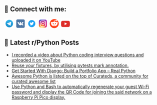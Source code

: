 ## 🔎 Connect with me:
[<img src="https://github.com/bullbesh/bullbesh/blob/main/images/Telegram.png" width="32" height="32" />](https://t.me/bullbesh)
[<img src="https://github.com/bullbesh/bullbesh/blob/main/images/VK.png" width="32" height="32" />](https://vk.com/bullbesh)
[<img src="https://github.com/bullbesh/bullbesh/blob/main/images/Twitter.png" width="32" height="32" />](https://twitter.com/bullbesh1)
[<img src="https://github.com/bullbesh/bullbesh/blob/main/images/Instagram.png" width="32" height="32" />](https://www.instagram.com/bullbesh)
[<img src="https://github.com/bullbesh/bullbesh/blob/main/images/Reddit.png" width="32" height="32" />](https://www.reddit.com/user/bullbesh)
[<img src="https://github.com/bullbesh/bullbesh/blob/main/images/YouTube.png" width="32" height="32" />](https://www.youtube.com/channel/UCtfjRs6uzgq5mfm8S06WTcg)

## 📕 Latest r/Python Posts
<!-- BLOG-POST-LIST:START -->
- [I recorded a video about Python coding interview questions and uploaded it on YouTube](https://www.reddit.com/r/Python/comments/166gvhd/i_recorded_a_video_about_python_coding_interview/)
- [Reuse your fixtures, by utilising pytests mark annotation.](https://www.reddit.com/r/Python/comments/166g1u8/reuse_your_fixtures_by_utilising_pytests_mark/)
- [Get Started With Django: Build a Portfolio App – Real Python](https://www.reddit.com/r/Python/comments/166fnnl/get_started_with_django_build_a_portfolio_app/)
- [Awesome Python is listed on the top of Curateds, a community for curated awesome list](https://www.reddit.com/r/Python/comments/166f1gr/awesome_python_is_listed_on_the_top_of_curateds_a/)
- [Use Python and Bash to automatically regenerate your guest Wi-Fi password and display the QR Code for joining the said network on a Raspberry Pi Pico display.](https://www.reddit.com/r/Python/comments/166enqh/use_python_and_bash_to_automatically_regenerate/)
<!-- BLOG-POST-LIST:END -->
